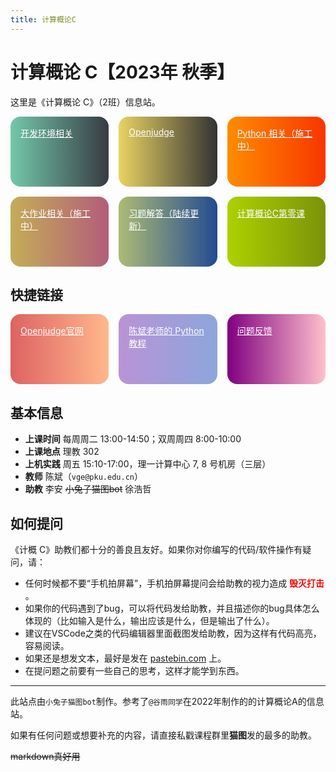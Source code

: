 ```yaml
---
title: 计算概论C
---
```


# 计算概论 C【2023年 秋季】

这里是《计算概论 C》（2班）信息站。
 
<div class="action-container">
    <a href="./ide/" class="action bg1">开发环境相关</a>
    <a href="./oj/" class="action bg7">Openjudge</a>
    <a href="./py/" class="action bg2">Python 相关（施工中）</a>
    <a href="./big/" class="action bg9">大作业相关（施工中）</a>
    <a href="./answer/" class="action bg10">习题解答（陆续更新）</a>
    <a
      href="./计算概论C第零课.md"
      class="action bg3"
      target="_blank" rel="noreferrer"
    >
      计算概论C第零课
    </a>
</div>

## 快捷链接

<div class="action-container">
    <a
      href="http://openjudge.cn/"
      class="action bg5"
      target="_blank" rel="noreferrer"
    >
      Openjudge官网
    </a>
    <a 
      href="https://www.bilibili.com/video/BV1ae4y1o7xt/"
      class="action bg6"
      target="_blank" rel="noreferrer"
    >
      陈斌老师的 Python 教程
    </a>
    <a 
      href="https://www.wjx.cn/vm/e4ofThu.aspx"
      class="action bg8"
      target="_blank" rel="noreferrer"
    >
      问题反馈
    </a>
    
</div>

## 基本信息

- **上课时间** 每周周二 13:00-14:50；双周周四 8:00-10:00
- **上课地点** 理教 302
- **上机实践** 周五 15:10-17:00，理一计算中心 7, 8 号机房（三层）
- **教师** 陈斌（`vge@pku.edu.cn`）
- **助教** 李安 ~~小兔子猫图bot~~ 徐浩哲 

## 如何提问

《计概 C》助教们都十分的善良且友好。如果你对你编写的代码/软件操作有疑问，请：
- 任何时候都不要“手机拍屏幕”，手机拍屏幕提问会给助教的视力造成<font color='red'> **毁灭打击** </font>。
- 如果你的代码遇到了bug，可以将代码发给助教，并且描述你的bug具体怎么体现的（比如输入是什么，输出应该是什么，但是输出了什么）。
- 建议在VSCode之类的代码编辑器里面截图发给助教，因为这样有代码高亮，容易阅读。
- 如果还是想发文本，最好是发在 [pastebin.com](https://pastebin.com) 上。
- 在提问题之前要有一些自己的思考，这样才能学到东西。

-----

此站点由`小兔子猫图bot`制作。参考了`@谷雨同学`在2022年制作的的计算概论A的信息站。

如果有任何问题或想要补充的内容，请直接私戳课程群里**猫图**发的最多的助教。

~~markdown真好用~~

<style>
    /* https://uigradients.com/ */
.action-container {
    display: grid;
    grid-template-columns: 1fr 1fr;
    gap: 1rem;
}
@media (min-width: 576px) {
    .action-container {
        grid-template-columns: 1fr 1fr 1fr;
    }
}
@media (min-width: 992px) {
    .action-container {
        grid-template-columns: 1fr 1fr 1fr 1fr;
    }
}
a.action {
    display: block;
    height: 5rem;
    border-radius: 1rem;
    padding: 1rem;
    font-weight: unset;
    color: white;
    transition: transform 0.2s;
}
a.action:hover {
    color: white;
    transform: scale(110%);
}
.bg1 {
    background: linear-gradient(to right, #73c8a9, #373b44);
}
.bg2 {
    background: linear-gradient(to right, #fe8c00, #f83600);
}
.bg3 {
    background: linear-gradient(to right, #add100, #7b920a);
}
.bg4 {
    background: linear-gradient(to right, #9d50bb, #6e48aa);
}
.bg5 {
    background: linear-gradient(to right, #de6262, #ffb88c); 
}
.bg6 {
    background: linear-gradient(to right, #b993d6, #8ca6db);
}
.bg7 {
    background: linear-gradient(to right, #e9d362, #333333);
}
.bg8 {
    background: linear-gradient(to right, #800080, #ffc0cb);
}
.bg9 {
    background: linear-gradient(to right, #c4ad58, #b35d79);
}
.bg10 {
    background: linear-gradient(to right, #adbb75, #234b91)
}
</style>
